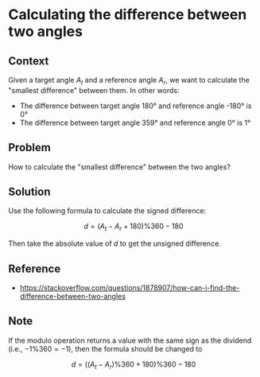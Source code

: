 # Calculating the difference between two angles
## Context  
  
Given a target angle $A_t$ and a reference angle $A_r$, we want to calculate the "smallest difference" between them. In other words:  
  
* The difference between target angle 180° and reference angle -180° is 0°  
* The difference between target angle 359° and reference angle 0° is 1°  
  
## Problem  
  
How to calculate the "smallest difference" between the two angles?  
  
## Solution  
  
Use the following formula to calculate the signed difference:  
  
$$  
d = (A_t - A_r + 180) \% 360 -180  
$$  
  
Then take the absolute value of $d$ to get the unsigned difference.  

## Reference

* https://stackoverflow.com/questions/1878907/how-can-i-find-the-difference-between-two-angles  
  
## Note  
  
If the modulo operation returns a value with the same sign as the dividend (i.e., $-1 \% 360 = -1$), then the formula should be changed to  
  
$$  
d = ( (A_t - A_r)\%360 + 180) \% 360 -180  
$$
